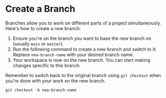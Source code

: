 # Create a Branch

Branches allow you to work on different parts of a project simultaneously. Here's how to create a new branch:

1. Ensure you're on the branch you want to base the new branch on (usually `main` or `master`).
2. Run the following command to create a new branch and switch to it:
Replace `new-branch-name` with your desired branch name.
3. Your workspace is now on the new branch. You can start making changes specific to this branch.

Remember to switch back to the original branch using `git checkout` when you're done with your work on the new branch.

`git checkout -b new-branch-name`
